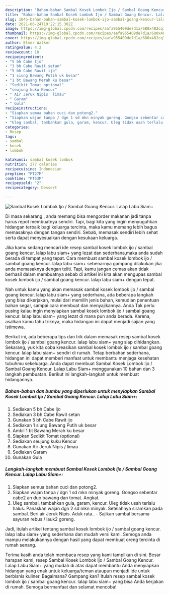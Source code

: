 ```yaml
---
description: "Bahan-bahan Sambal Kosek Lombok Ijo / Sambal Goang Kencur. Lalap Labu Siam+ yang lezat dan Mudah Dibuat"
title: "Bahan-bahan Sambal Kosek Lombok Ijo / Sambal Goang Kencur. Lalap Labu Siam+ yang lezat dan Mudah Dibuat"
slug: 1045-bahan-bahan-sambal-kosek-lombok-ijo-sambal-goang-kencur-lalap-labu-siam-yang-lezat-dan-mudah-dibuat
date: 2021-06-24T19:22:15.302Z
image: https://img-global.cpcdn.com/recipes/aafa955409de7d1a/680x482cq70/sambal-kosek-lombok-ijo-sambal-goang-kencur-lalap-labu-siam-foto-resep-utama.jpg
thumbnail: https://img-global.cpcdn.com/recipes/aafa955409de7d1a/680x482cq70/sambal-kosek-lombok-ijo-sambal-goang-kencur-lalap-labu-siam-foto-resep-utama.jpg
cover: https://img-global.cpcdn.com/recipes/aafa955409de7d1a/680x482cq70/sambal-kosek-lombok-ijo-sambal-goang-kencur-lalap-labu-siam-foto-resep-utama.jpg
author: Elmer Walker
ratingvalue: 4.2
reviewcount: 10
recipeingredient:
- "5 bh Cabe Ijo"
- "3 bh Cabe Rawit setan"
- "5 bh Cabe Rawit ijo"
- "1 siung Bawang Putih uk besar"
- "1 bt Bawang Merah ku besar"
- "Sedikit Tomat optional"
- "seujung kuku Kencur"
- " Air Jeruk Nipis  limau"
- " Garam"
- " Gula"
recipeinstructions:
- "Siapkan semua bahan cuci dan potong2."
- "Siapkan wajan tanpa / dgn 1 sd mkn minyak goreng. Gongso sebentar cabe2 an duo bawang dan tomat. Angkat."
- "Uleg sambal, tambahkan gula, garam, kencur. Uleg tidak usah terlalu halus. Panaskan wajan dgn 2 sd mkn minyak. Setelahnya siramkan pada sambal. Beri air Jeruk Nipis. Aduk rata.. Sajikan sambal bersama sayuran rebus / lauk2 goreng."
categories:
- Resep
tags:
- sambal
- kosek
- lombok

katakunci: sambal kosek lombok 
nutrition: 277 calories
recipecuisine: Indonesian
preptime: "PT27M"
cooktime: "PT53M"
recipeyield: "2"
recipecategory: Dessert

---
```



![Sambal Kosek Lombok Ijo / Sambal Goang Kencur. Lalap Labu Siam+](https://img-global.cpcdn.com/recipes/aafa955409de7d1a/680x482cq70/sambal-kosek-lombok-ijo-sambal-goang-kencur-lalap-labu-siam-foto-resep-utama.jpg)

Di masa  sekarang , anda memang bisa mengorder makanan jadi tanpa harus repot membuatnya sendiri. Tapi, bagi kita yang ingin menyuguhkan hidangan terbaik bagi keluarga tercinta, maka kamu memang lebih bagus memasaknya dengan tangan sendiri. Sebab, memasak sendiri lebih sehat serta dapat menyesuaikan dengan kesukaan keluarga.

Jika kamu sedang mencari ide resep sambal kosek lombok ijo / sambal goang kencur. lalap labu siam+ yang lezat dan sederhana,maka anda sudah berada di tempat yang tepat. Cara membuat sambal kosek lombok ijo / sambal goang kencur. lalap labu siam+  sebenarnya gampang dilakukan jika anda memasaknya dengan teliti. Tapi, kamu jangan cemas akan tidak berhasil dalam membuatnya 
sebab di artikel ini kita akan mengupas sambal kosek lombok ijo / sambal goang kencur. lalap labu siam+ dengan tepat.  



Nah untuk kamu yang akan memasak sambal kosek lombok ijo / sambal goang kencur. lalap labu siam+ yang sederhana, ada beberapa langkah yang bisa dikerjakan, mulai dari memilih jenis bahan, kemudian penentuan bahan segar, sampai cara membuat dan menyajikannya. Anda Tak perlu pusing kalau ingin menyiapkan sambal kosek lombok ijo / sambal goang kencur. lalap labu siam+ yang lezat di mana pun anda berada. Karena, asalkan kamu  tahu triknya, maka hidangan ini dapat menjadi sajian yang istimewa.

Berikut ini, ada beberapa tips dan trik dalam memasak resep sambal kosek lombok ijo / sambal goang kencur. lalap labu siam+ yang siap dihidangkan. Sekarang, yuk kita coba kreasikan sambal kosek lombok ijo / sambal goang kencur. lalap labu siam+ sendiri di rumah. Tetap berbahan sederhana, hidangan ini dapat memberi manfaat untuk membantu menjaga kesehatan tubuhmu sekeluarga. Anda dapat membuat Sambal Kosek Lombok Ijo / Sambal Goang Kencur. Lalap Labu Siam+ menggunakan 10 bahan dan 3 langkah pembuatan. Berikut ini langkah-langkah untuk membuat hidangannya.

<!--inarticleads1-->

##### Bahan-bahan dan bumbu yang diperlukan untuk menyiapkan Sambal Kosek Lombok Ijo / Sambal Goang Kencur. Lalap Labu Siam+:

1. Sediakan 5 bh Cabe Ijo
1. Sediakan 3 bh Cabe Rawit setan
1. Gunakan 5 bh Cabe Rawit ijo
1. Sediakan 1 siung Bawang Putih uk besar
1. Ambil 1 bt Bawang Merah ku besar
1. Siapkan Sedikit Tomat (optional)
1. Sediakan seujung kuku Kencur
1. Gunakan  Air Jeruk Nipis / limau
1. Sediakan  Garam
1. Gunakan  Gula




<!--inarticleads2-->

##### Langkah-langkah membuat Sambal Kosek Lombok Ijo / Sambal Goang Kencur. Lalap Labu Siam+:

1. Siapkan semua bahan cuci dan potong2.
1. Siapkan wajan tanpa / dgn 1 sd mkn minyak goreng. Gongso sebentar cabe2 an duo bawang dan tomat. Angkat.
1. Uleg sambal, tambahkan gula, garam, kencur. Uleg tidak usah terlalu halus. Panaskan wajan dgn 2 sd mkn minyak. Setelahnya siramkan pada sambal. Beri air Jeruk Nipis. Aduk rata.. - Sajikan sambal bersama sayuran rebus / lauk2 goreng.




Jadi, itulah artikel tentang  sambal kosek lombok ijo / sambal goang kencur. lalap labu siam+  yang sederhana dan mudah versi kami. Semoga anda mampu melakukannya dengan hasil yang dapat membuat oreng tercinta di rumah senang. 

Terima kasih anda telah membaca resep yang kami tampilkan di sini. Besar harapan kami, resep  Sambal Kosek Lombok Ijo / Sambal Goang Kencur. Lalap Labu Siam+ yang mudah di atas dapat membantu Anda menyiapkan hidangan yang enak untuk keluarga/teman ataupun menjadi ide untuk berbisnis kuliner. Bagaimana? Gampang kan? Itulah resep sambal kosek lombok ijo / sambal goang kencur. lalap labu siam+ yang bisa Anda kerjakan di rumah. Semoga bermanfaat dan selamat mencoba!


